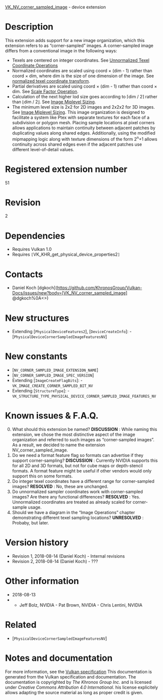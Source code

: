 [VK_NV_corner_sampled_image](https://www.khronos.org/registry/vulkan/specs/1.3-extensions/man/html/VK_NV_corner_sampled_image.html) - device extension

# Description
This extension adds support for a new image organization, which this
extension refers to as “corner-sampled” images.
A corner-sampled image differs from a conventional image in the following
ways:
- Texels are centered on integer coordinates. See [Unnormalized Texel Coordinate Operations](https://www.khronos.org/registry/vulkan/specs/1.3-extensions/html/vkspec.html#textures-unnormalized-to-integer)
- Normalized coordinates are scaled using coord × (dim - 1) rather than coord × dim, where dim is the size of one dimension of the image. See [normalized texel coordinate transform](https://www.khronos.org/registry/vulkan/specs/1.3-extensions/html/vkspec.html#textures-normalized-to-unnormalized).
- Partial derivatives are scaled using coord × (dim - 1) rather than coord × dim. See [Scale Factor Operation](https://www.khronos.org/registry/vulkan/specs/1.3-extensions/html/vkspec.html#textures-scale-factor).
- Calculation of the next higher lod size goes according to ⌈dim / 2⌉ rather than ⌊dim / 2⌋. See [Image Miplevel Sizing](https://www.khronos.org/registry/vulkan/specs/1.3-extensions/html/vkspec.html#resources-image-miplevel-sizing).
- The minimum level size is 2x2 for 2D images and 2x2x2 for 3D images. See [Image Miplevel Sizing](https://www.khronos.org/registry/vulkan/specs/1.3-extensions/html/vkspec.html#resources-image-miplevel-sizing).
This image organization is designed to facilitate a system like Ptex with
separate textures for each face of a subdivision or polygon mesh.
Placing sample locations at pixel corners allows applications to maintain
continuity between adjacent patches by duplicating values along shared
edges.
Additionally, using the modified mipmapping logic along with texture
dimensions of the form 2<sup>n</sup>+1 allows continuity across shared edges
even if the adjacent patches use different level-of-detail values.

# Registered extension number
51

# Revision
2

# Dependencies
- Requires Vulkan 1.0
- Requires `[`VK_KHR_get_physical_device_properties2`]`

# Contacts
- Daniel Koch [dgkoch](https://github.com/KhronosGroup/Vulkan-Docs/issues/new?body=[VK_NV_corner_sampled_image] @dgkoch%0A<<Here describe the issue or question you have about the VK_NV_corner_sampled_image extension>>)

# New structures
- Extending [`PhysicalDeviceFeatures2`], [`DeviceCreateInfo`]:  - [`PhysicalDeviceCornerSampledImageFeaturesNV`]

# New constants
- [`NV_CORNER_SAMPLED_IMAGE_EXTENSION_NAME`]
- [`NV_CORNER_SAMPLED_IMAGE_SPEC_VERSION`]
- Extending [`ImageCreateFlagBits`]:  - `VK_IMAGE_CREATE_CORNER_SAMPLED_BIT_NV` 
- Extending [`StructureType`]:  - `VK_STRUCTURE_TYPE_PHYSICAL_DEVICE_CORNER_SAMPLED_IMAGE_FEATURES_NV`

# Known issues & F.A.Q.
0. What should this extension be named? **DISCUSSION** : While naming this extension, we chose the most distinctive aspect of the image organization and referred to such images as “corner-sampled images”. As a result, we decided to name the extension NV_corner_sampled_image.
1. Do we need a format feature flag so formats can advertise if they support corner-sampling? **DISCUSSION** : Currently NVIDIA supports this for all 2D and 3D formats, but not for cube maps or depth-stencil formats. A format feature might be useful if other vendors would only support this on some formats.
2. Do integer texel coordinates have a different range for corner-sampled images? **RESOLVED** : No, these are unchanged.
3. Do unnormalized sampler coordinates work with corner-sampled images? Are there any functional differences? **RESOLVED** : Yes. Unnormalized coordinates are treated as already scaled for corner-sample usage.
4. Should we have a diagram in the “Image Operations” chapter demonstrating different texel sampling locations? **UNRESOLVED** : Probaby, but later.

# Version history
- Revision 1, 2018-08-14 (Daniel Koch)  - Internal revisions 
- Revision 2, 2018-08-14 (Daniel Koch)  - ???

# Other information
* 2018-08-13
*   - Jeff Bolz, NVIDIA  - Pat Brown, NVIDIA  - Chris Lentini, NVIDIA

# Related
- [`PhysicalDeviceCornerSampledImageFeaturesNV`]

# Notes and documentation
For more information, see the [Vulkan specification](https://www.khronos.org/registry/vulkan/specs/1.3-extensions/html/vkspec.html)
This documentation is generated from the Vulkan specification and documentation.
The documentation is copyrighted by *The Khronos Group Inc.* and is licensed under *Creative Commons Attribution 4.0 International*.
his license explicitely allows adapting the source material as long as proper credit is given.
        